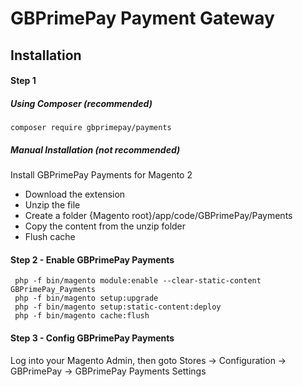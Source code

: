 # GBPrimePay Payment Gateway 

## Installation

#### Step 1

##### Using Composer (recommended)

```
composer require gbprimepay/payments
```

##### Manual Installation  (not recommended)
Install GBPrimePay Payments for Magento 2
 * Download the extension
 * Unzip the file
 * Create a folder {Magento root}/app/code/GBPrimePay/Payments
 * Copy the content from the unzip folder
 * Flush cache

#### Step 2 -  Enable GBPrimePay Payments
```
 php -f bin/magento module:enable --clear-static-content GBPrimePay_Payments
 php -f bin/magento setup:upgrade
 php -f bin/magento setup:static-content:deploy
 php -f bin/magento cache:flush
```

#### Step 3 - Config GBPrimePay Payments
Log into your Magento Admin, then goto Stores -> Configuration -> GBPrimePay -> GBPrimePay Payments Settings